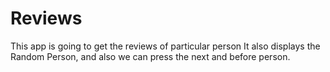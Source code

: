# Reviews
This app is going to get the reviews of particular person
It also displays the Random Person, and also we can press the next and before person.